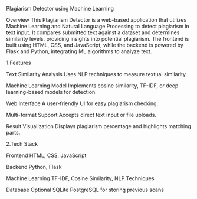 Plagiarism Detector using Machine Learning

Overview
This Plagiarism Detector is a web-based application that utilizes Machine Learning and Natural Language Processing to detect plagiarism in text input. It compares submitted text against a dataset and determines similarity levels, providing insights into potential plagiarism. The frontend is built using HTML, CSS, and JavaScript, while the backend is powered by Flask and Python, integrating ML algorithms to analyze text.

1.Features

Text Similarity Analysis Uses NLP techniques to measure textual similarity.

Machine Learning Model Implements cosine similarity, TF-IDF, or deep learning-based models for detection.

Web Interface A user-friendly UI for easy plagiarism checking.

Multi-format Support Accepts direct text input or file uploads.

Result Visualization Displays plagiarism percentage and highlights matching parts.

2.Tech Stack

Frontend HTML, CSS, JavaScript

Backend Python, Flask

Machine Learning TF-IDF, Cosine Similarity, NLP Techniques

Database Optional SQLite PostgreSQL for storing previous scans
